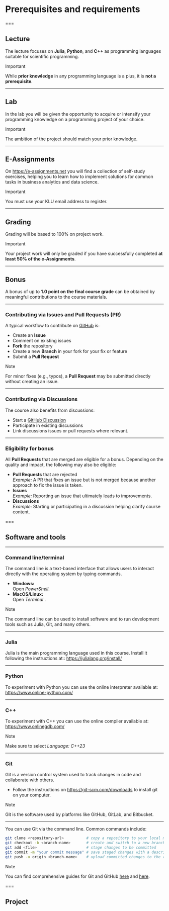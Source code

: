 # Prerequisites and requirements

===

## Lecture

The lecture focuses on **Julia**, **Python**, and **C++** as programming languages suitable for scientific programming.

> [!IMPORTANT]
> While **prior knowledge** in any programming language is a plus, it is **not a prerequisite**.

---

## Lab

In the lab you will be given the opportunity to acquire or intensify your programming knowledge on a programming project of your choice.

> [!IMPORTANT]
> The ambition of the project should match your prior knowledge.

---

## E-Assignments

On https://e-assignments.net you will find a collection of self-study exercises, helping you to learn how to implement solutions for common tasks in business analytics and data science.

> [!IMPORTANT]
> You must use your KLU email address to register.

---

## Grading

Grading will be based to 100% on project work.

> [!IMPORTANT]
> Your project work will only be graded if you have successfully completed **at least 50% of the e-Assignments**.

---

## Bonus

A bonus of up to **1.0 point on the final course grade** can be obtained by meaningful contributions to the course materials. 

---

### Contributing via Issues and Pull Requests (PR)

A typical workflow to contribute on [GitHub](]https://github.com/rajgoel/course-scientific-programming) is:

- Create an **Issue**
- Comment on existing issues
- **Fork** the repository 
- Create a new **Branch** in your fork for your fix or feature
- Submit a **Pull Request**

> [!NOTE]
> For minor fixes (e.g., typos), a **Pull Request** may be submitted directly without creating an issue.

---

### Contributing via Discussions

The course also benefits from discussions:

- Start a [GitHub Discussion](https://github.com/rajgoel/course-scientific-programming/discussions)
- Participate in existing discussions
- Link discussions issues or pull requests where relevant.

---

### Eligibility for bonus

All **Pull Requests** that are merged are eligible for a bonus. Depending on the quality and impact, the following may also be eligible: 

- **Pull Requests** that are rejected  
  *Example:* A PR that fixes an issue but is not merged because another approach to fix the issue is taken.
- **Issues**  
  *Example:* Reporting an issue that ultimately leads to improvements.
- **Discussions**  
  *Example:* Starting or participating in a discussion helping clarify course content.

===

## Software and tools

---

### Command line/terminal

The command line is a text-based interface that allows users to interact directly with the operating system by typing commands. 

- **Windows:**  
  Open *PowerShell*.
- **MacOS/Linux:**  
  Open *Terminal* . 

> [!NOTE]
> The command line can be used to install software and to run development tools such as Julia, Git, and many others. 

---

### Julia

Julia is the main programming language used in this course. Install it following the instructions at:: https://julialang.org/install/

---

### Python

To experiment with Python you can use the online interpreter available at: https://www.online-python.com/

---

### C++

To experiment with C++ you can use the online compiler available at: https://www.onlinegdb.com/

> [!NOTE]
> Make sure to select *Language: C++23*

---

### Git

Git is a version control system used to track changes in code and collaborate with others.

- Follow the instructions on https://git-scm.com/downloads to install git on your computer.

> [!NOTE]
> Git is the software used by platforms like GitHub, GitLab, and Bitbucket.

---

You can use Git via the command line. Common commands include:

```bash
git clone <repository-url>          # copy a repository to your local machine
git checkout -b <branch-name>       # create and switch to a new branch
git add <file>                      # stage changes to be committed
git commit -m "your commit message" # save staged changes with a descriptive message
git push -u origin <branch-name>    # upload committed changes to the remote repository and set upstream branch
```

> [!NOTE]
> You can find comprehensive guides for Git and GitHub [here](https://www.geeksforgeeks.org/blogs/ultimate-guide-git-github/) and [here](https://www.w3schools.com/git/default.asp?remote=github).

===

## Project





